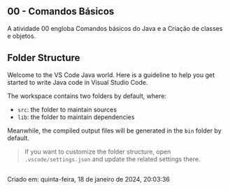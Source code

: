 ## 00 - Comandos Básicos

A atividade 00 engloba Comandos básicos do Java e a Criação de classes e objetos.

## Folder Structure

Welcome to the VS Code Java world. Here is a guideline to help you get started to write Java code in Visual Studio Code.

The workspace contains two folders by default, where:

- `src`: the folder to maintain sources
- `lib`: the folder to maintain dependencies

Meanwhile, the compiled output files will be generated in the `bin` folder by default.

> If you want to customize the folder structure, open `.vscode/settings.json` and update the related settings there.

##
Criado em: quinta-feira, 18 de janeiro de 2024, 20:03:36
